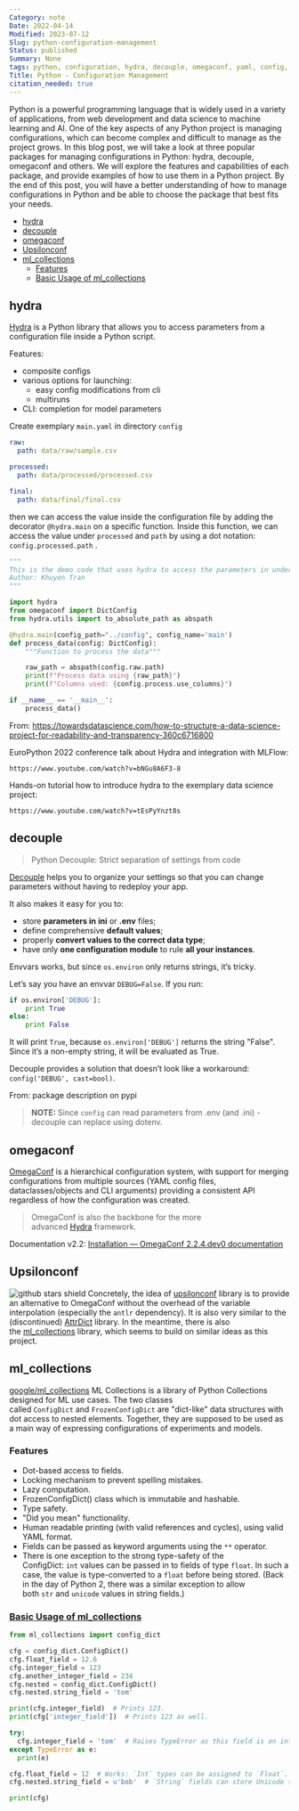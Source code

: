 ```yaml
---
Category: note
Date: 2022-04-14
Modified: 2023-07-12
Slug: python-configuration-management
Status: published
Summary: None
tags: python, configuration, hydra, decouple, omegaconf, yaml, config, experiment, experiment-management
Title: Python - Configuration Management
citation_needed: true
---
```

Python is a powerful programming language that is widely used in a variety of applications, from web development and data science to machine learning and AI. One of the key aspects of any Python project is managing configurations, which can become complex and difficult to manage as the project grows. In this blog post, we will take a look at three popular packages for managing configurations in Python: hydra, decouple, omegaconf and others. We will explore the features and capabilities of each package, and provide examples of how to use them in a Python project. By the end of this post, you will have a better understanding of how to manage configurations in Python and be able to choose the package that best fits your needs.

<!-- MarkdownTOC levels='2,3' autolink=True autoanchor=True -->

- [hydra](#hydra)
- [decouple](#decouple)
- [omegaconf](#omegaconf)
- [Upsilonconf](#upsilonconf)
- [ml_collections](#ml_collections)
  - [Features](#features)
  - [Basic Usage of ml_collections](#basic-usage-of-ml_collections)

<!-- /MarkdownTOC -->

<a id="hydra"></a>

## hydra

[Hydra](https://hydra.cc/) is a Python library that allows you to access parameters from a configuration file inside a Python script.

Features:

- composite configs
- various options for launching:
 	- easy config modifications from cli
 	- multiruns
- CLI: completion for model parameters

Create exemplary `main.yaml` in directory `config`

```yaml
raw: 
  path: data/raw/sample.csv

processed:
  path: data/processed/processed.csv

final:
  path: data/final/final.csv
```

then we can access the value inside the configuration file by adding the decorator `@hydra.main` on a specific function. Inside this function, we can access the value under `processed` and `path` by using a dot notation: `config.processed.path` .

```python
"""
This is the demo code that uses hydra to access the parameters in under the directory config.
Author: Khuyen Tran
"""

import hydra
from omegaconf import DictConfig
from hydra.utils import to_absolute_path as abspath

@hydra.main(config_path="../config", config_name='main')
def process_data(config: DictConfig):
    """Function to process the data"""

    raw_path = abspath(config.raw.path)
    print(f"Process data using {raw_path}")
    print(f"Columns used: {config.process.use_columns}")

if __name__ == '__main__':
    process_data()
```

From: <https://towardsdatascience.com/how-to-structure-a-data-science-project-for-readability-and-transparency-360c6716800>

EuroPython 2022 conference talk about Hydra and integration with MLFlow:
```vid
https://www.youtube.com/watch?v=bNGu8A6F3-8
```

Hands-on tutorial how to introduce hydra to the exemplary data science project:
```vid
https://www.youtube.com/watch?v=tEsPyYnzt8s
```
<a id="decouple"></a>

## decouple
> Python Decouple: Strict separation of settings from code

[Decouple](https://pypi.org/project/python-decouple/) helps you to organize your settings so that you can change parameters without having to redeploy your app.

It also makes it easy for you to:

- store **parameters in** **ini** or **.env** files;
- define comprehensive **default values**;
- properly **convert values to the correct data type**;
- have only **one configuration module** to rule **all your instances**.


Envvars works, but since `os.environ` only returns strings, it’s tricky.

Let’s say you have an envvar `DEBUG=False`. If you run:

```python
if os.environ['DEBUG']:
    print True
else:
    print False
```

It will print `True`, because `os.environ['DEBUG']` returns the string "False". Since it’s a non-empty string, it will be evaluated as True.

Decouple provides a solution that doesn’t look like a workaround: `config('DEBUG', cast=bool)`.

From: package description on pypi

> **NOTE:** Since `config` can read parameters from .env (and .ini) - decouple can replace using dotenv.
<a id="omegaconf"></a>

## omegaconf

[OmegaConf](https://github.com/omry/omegaconf) is a hierarchical configuration system, with support for merging configurations from multiple sources (YAML config files, dataclasses/objects and CLI arguments) providing a consistent API regardless of how the configuration was created.

 > OmegaConf is also the backbone for the more advanced [Hydra](https://hydra.cc/) framework.

Documentation v2.2: [Installation — OmegaConf 2.2.4.dev0 documentation](https://omegaconf.readthedocs.io/en/2.2_branch/usage.html)

<a id="upsilonconf"></a>

## Upsilonconf
![github stars shield](https://img.shields.io/github/stars/hoedt/upsilonconf.svg?logo=github) 
Concretely, the idea of [upsilonconf](https://github.com/hoedt/upsilonconf) library is to provide an alternative to OmegaConf without the overhead of the variable interpolation (especially the `antlr` dependency). It is also very similar to the (discontinued) [AttrDict](https://github.com/bcj/AttrDict) library. In the meantime, there is also the [ml_collections](https://github.com/google/ml_collections) library, which seems to build on similar ideas as this project.

<a id="ml_collections"></a>

## ml_collections

[google/ml_collections](https://github.com/google/ml_collections)
ML Collections is a library of Python Collections designed for ML use cases.
The two classes called `ConfigDict` and `FrozenConfigDict` are "dict-like" data structures with dot access to nested elements. Together, they are supposed to be used as a main way of expressing configurations of experiments and models.
<a id="features"></a>

### Features

- Dot-based access to fields.
- Locking mechanism to prevent spelling mistakes.
- Lazy computation.
- FrozenConfigDict() class which is immutable and hashable.
- Type safety.
- "Did you mean" functionality.
- Human readable printing (with valid references and cycles), using valid YAML format.
- Fields can be passed as keyword arguments using the `**` operator.
- There is one exception to the strong type-safety of the ConfigDict: `int` values can be passed in to fields of type `float`. In such a case, the value is type-converted to a `float` before being stored. (Back in the day of Python 2, there was a similar exception to allow both `str` and `unicode` values in string fields.)

<a id="basic-usage-of-ml_collections"></a>

### [Basic Usage of ml_collections](https://github.com/google/ml_collections#basic-usage)

```python
from ml_collections import config_dict

cfg = config_dict.ConfigDict()
cfg.float_field = 12.6
cfg.integer_field = 123
cfg.another_integer_field = 234
cfg.nested = config_dict.ConfigDict()
cfg.nested.string_field = 'tom'

print(cfg.integer_field)  # Prints 123.
print(cfg['integer_field'])  # Prints 123 as well.

try:
  cfg.integer_field = 'tom'  # Raises TypeError as this field is an integer.
except TypeError as e:
  print(e)

cfg.float_field = 12  # Works: `Int` types can be assigned to `Float`.
cfg.nested.string_field = u'bob'  # `String` fields can store Unicode strings.

print(cfg)
```
